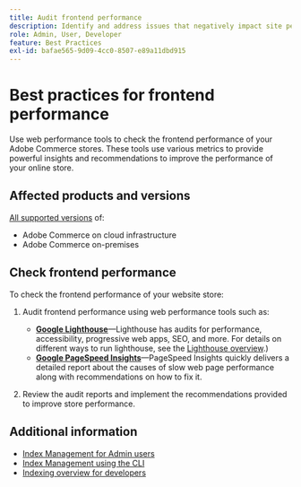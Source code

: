 ```yaml
---
title: Audit frontend performance
description: Identify and address issues that negatively impact site performance by using web performance tools to audit Adobe Commerce storefront operations.
role: Admin, User, Developer
feature: Best Practices
exl-id: bafae565-9d09-4cc0-8507-e89a11dbd915
---
```

# Best practices for frontend performance

Use web performance tools to check the frontend performance of your Adobe Commerce stores.
These tools use various metrics to provide powerful insights and recommendations to improve the performance of your online store.

## Affected products and versions

[All supported versions](../../../release/versions.md) of:

- Adobe Commerce on cloud infrastructure
- Adobe Commerce on-premises

## Check frontend performance

To check the frontend performance of your website store:

1. Audit frontend performance using web performance tools such as:

   - **[Google Lighthouse](https://web.dev/measure/)**—Lighthouse has audits for performance, accessibility, progressive web apps, SEO, and more. For details on different ways to run lighthouse, see the [Lighthouse overview](https://developer.chrome.com/docs/lighthouse/overview).) 
   - **[Google PageSpeed Insights](https://pagespeed.web.dev/)**—PageSpeed Insights quickly delivers a detailed report about the causes of slow web page performance along with recommendations on how to fix it.

1. Review the audit reports and implement the recommendations provided to improve store performance.

## Additional information

- [Index Management for Admin users](../../../configuration/cli/manage-indexers.md#configure-indexers)
- [Index Management using the CLI](https://experienceleague.adobe.com/docs/commerce-operations/configuration-guide/cli/manage-indexers.html)
- [Indexing overview for developers](https://developer.adobe.com/commerce/php/development/components/indexing/)

